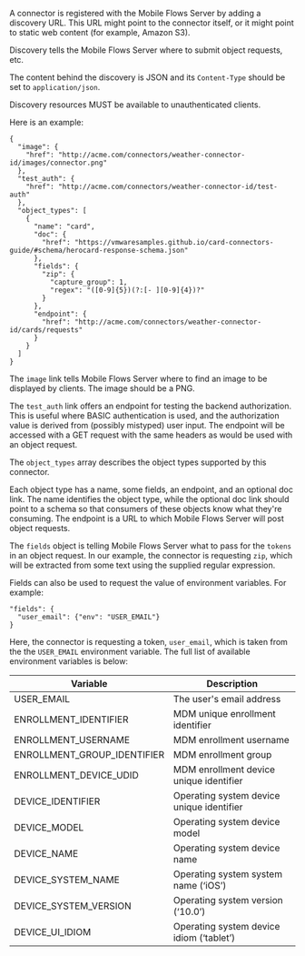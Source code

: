 A connector is registered with the Mobile Flows Server by adding a discovery URL. This URL might point to the connector itself, or it might point to static web content (for example, Amazon S3).

Discovery tells the Mobile Flows Server where to submit object requests, etc.

The content behind the discovery is JSON and its `Content-Type` should be set to `application/json`.

Discovery resources MUST be available to unauthenticated clients.

Here is an example:
```
{
  "image": {
    "href": "http://acme.com/connectors/weather-connector-id/images/connector.png"
  },
  "test_auth": {
    "href": "http://acme.com/connectors/weather-connector-id/test-auth"
  },
  "object_types": [
    {
      "name": "card",
      "doc": {
        "href": "https://vmwaresamples.github.io/card-connectors-guide/#schema/herocard-response-schema.json"
      },
      "fields": {
        "zip": {
          "capture_group": 1,
          "regex": "([0-9]{5})(?:[- ][0-9]{4})?"
        }
      },
      "endpoint": {
        "href": "http://acme.com/connectors/weather-connector-id/cards/requests"
      }
    }
  ]
}
```   
The `image` link tells Mobile Flows Server where to find an image to be displayed by clients.  The image should be a PNG.

The `test_auth` link offers an endpoint for testing the backend authorization. This is useful where BASIC authentication is used, and the authorization value is derived from (possibly mistyped) user input. The endpoint will be accessed with a GET request with the same headers as would be used with an object request.

The `object_types` array describes the object types supported by this connector.

Each object type has a name, some fields, an endpoint, and an optional doc link. The name identifies the object type, while the optional doc link should point to a schema so that consumers of these objects know what they're consuming. The endpoint is a URL to which Mobile Flows Server will post object requests.

The `fields` object is telling Mobile Flows Server what to pass for the `tokens` in an object request. In our example, the connector is requesting `zip`, which will be extracted from some text using the supplied regular expression.

Fields can also be used to request the value of environment variables. For example:
```
"fields": {
  "user_email": {"env": "USER_EMAIL"} 
}
```
Here, the connector is requesting a token, `user_email`, which is taken from the the `USER_EMAIL` environment variable.
The full list of available environment variables is below:

| Variable | Description|
-----------|------------------------|
| USER_EMAIL | The user's email address|
| ENROLLMENT_IDENTIFIER | MDM unique enrollment identifier |
| ENROLLMENT_USERNAME | MDM enrollment username |
| ENROLLMENT_GROUP_IDENTIFIER | MDM enrollment group |
| ENROLLMENT_DEVICE_UDID | MDM enrollment device unique identifier |
| DEVICE_IDENTIFIER | Operating system device unique identifier |
| DEVICE_MODEL | Operating system device model |
| DEVICE_NAME | Operating system device name |
| DEVICE_SYSTEM_NAME | Operating system system name (‘iOS’) |
| DEVICE_SYSTEM_VERSION | Operating system version (‘10.0’) |
| DEVICE_UI_IDIOM | Operating system device idiom (‘tablet’)|